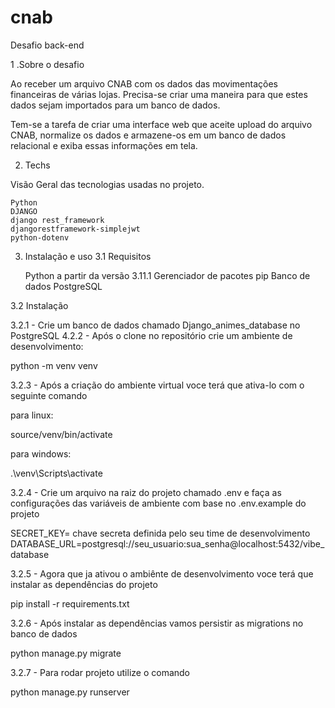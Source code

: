 # cnab
Desafio back-end

1 .Sobre o desafio

Ao receber um arquivo CNAB com os dados das movimentações financeiras de várias lojas. Precisa-se criar uma maneira para que estes dados sejam importados para um banco de dados.

Tem-se a tarefa de criar uma interface web que aceite upload do arquivo CNAB, normalize os dados e armazene-os em um banco de dados relacional e exiba essas informações em tela.

2. Techs

Visão Geral das tecnologias usadas no projeto.

    Python
    DJANGO
    django rest_framework
    djangorestframework-simplejwt
    python-dotenv

3. Instalação e uso
3.1 Requisitos

    Python a partir da versão 3.11.1
    Gerenciador de pacotes pip
    Banco de dados PostgreSQL

3.2 Instalação

3.2.1 - Crie um banco de dados chamado Django_animes_database no PostgreSQL 4.2.2 - Após o clone no repositório crie um ambiente de desenvolvimento:

python -m venv venv

3.2.3 - Após a criação do ambiente virtual voce terá que ativa-lo com o seguinte comando

para linux:

source/venv/bin/activate

para windows:

.\venv\Scripts\activate

3.2.4 - Crie um arquivo na raiz do projeto chamado .env e faça as configurações das variáveis de ambiente com base no .env.example do projeto

SECRET_KEY= chave secreta definida pelo seu time de desenvolvimento
DATABASE_URL=postgresql://seu_usuario:sua_senha@localhost:5432/vibe_database

3.2.5 - Agora que ja ativou o ambiênte de desenvolvimento voce terá que instalar as dependências do projeto

pip install -r requirements.txt

3.2.6 - Após instalar as dependências vamos persistir as migrations no banco de dados

python manage.py migrate

3.2.7 - Para rodar projeto utilize o comando

python manage.py runserver
